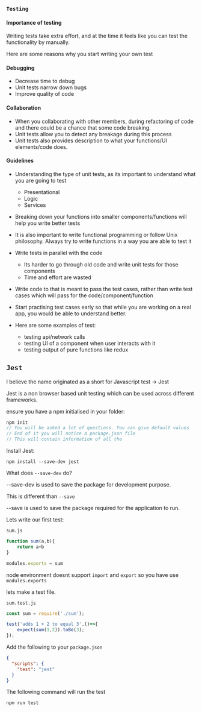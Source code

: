 ### `Testing`

#### Importance of testing

Writing tests take extra effort, and at the time it feels like you can test the functionality by manually. 

Here are some reasons why you start writing your own test

#### Debugging

- Decrease time to debug
- Unit tests narrow down bugs
- Improve quality of code

#### Collaboration

- When you collaborating with other members, during refactoring of code and there could be a chance that some code breaking.
- Unit tests allow you to detect any breakage during this process
- Unit tests also provides description to what your functions/UI elements/code does.

#### Guidelines

- Understanding the type of unit tests, as its important to understand what you are going to test
    - Presentational
    - Logic
    - Services
- Breaking down your functions into smaller components/functions will help you write better tests
- It is also important to write functional programming or follow Unix philosophy. Always try to write functions in a way you are able to test it
- Write tests in parallel with the code
    - Its harder to go through old code and write unit tests for those components
    - Time and effort are wasted
- Write code to that is meant to pass the test cases, rather than write test cases which will pass for the code/component/function
- Start practising test cases early so that while you are working on a real app, you would be able to understand better.

- Here are some examples of test:
    - testing api/network calls
    - testing UI of a component when user interacts with it
    - testing output of pure functions like redux


## `Jest`

I believe the name originated as a short for Javascript test -> Jest

Jest is a non browser based unit testing which can be used across different frameworks.

ensure you have a npm initialised in your folder:

```javascript
npm init
// You will be asked a lot of questions. You can give default values
// End of it you will notice a package.json file
// This will contain information of all the 
```

Install Jest:
```
npm install --save-dev jest
```

What does `--save-dev` do?

--save-dev is used to save the package for development purpose.

This is different than `--save`

--save is used to save the package required for the application to run.

Lets write our first test:

`sum.js`
```javascript
function sum(a,b){
    return a+b
}

modules.exports = sum
```

node environment doesnt support `import` and `export` so you have use `modules.exports`

lets make a test file.

`sum.test.js`
```javascript
const sum = require('./sum');

test('adds 1 + 2 to equal 3',()=>{
    expect(sum(1,2)).toBe(3);
});
```

Add the following to your `package.json`
```json
{
  "scripts": {
    "test": "jest"
  }
}

```

The following command will run the test

```
npm run test
```

